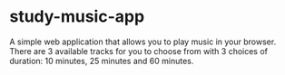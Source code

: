 # study-music-app

A simple web application that allows you to play music in your browser. There are 3 available tracks for you to choose from with 3 choices of duration: 10 minutes, 25 minutes and 60 minutes.

